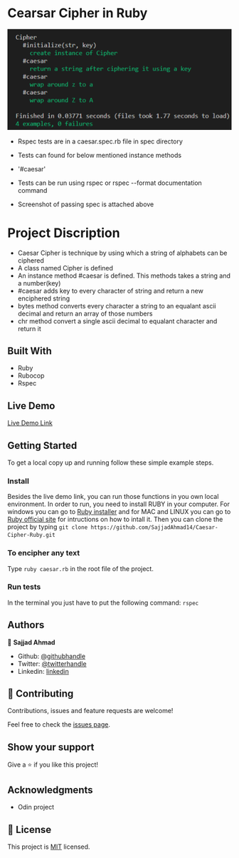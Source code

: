 # Cearsar Cipher in Ruby

![screenshot](./images/tests.png)

- Rspec tests are in a caesar.spec.rb file in spec directory
- Tests can found for below mentioned instance methods
- '#caesar'

- Tests can be run using rspec or rspec --format documentation command
- Screenshot of passing spec is attached above

# Project Discription

- Caesar Cipher is technique by using which a string of alphabets can be ciphered
- A class named Cipher is defined
- An instance method #caesar is defined. This methods takes a string and a number(key)
- #caesar adds key to every character of string and return a new enciphered string
- bytes method converts every character a string to an equalant ascii decimal and return an array of those numbers
- chr method convert a single ascii decimal to equalant character and return it

## Built With

- Ruby
- Rubocop
- Rspec

## Live Demo

[Live Demo Link](https://repl.it/@SajjadAhmad14/Caesar-Cipher-Ruby#caesar.rb)


## Getting Started

To get a local copy up and running follow these simple example steps.

### Install
Besides the live demo link, you can run those functions in you own local environment. 
In order to run, you need to install RUBY in your computer. For windows you can go to [Ruby installer](https://rubyinstaller.org/) and for MAC and LINUX you can go to [Ruby official site](https://www.ruby-lang.org/en/downloads/) for intructions on how to intall it.
Then you can clone the project by typing ```git clone https://github.com/SajjadAhmad14/Caesar-Cipher-Ruby.git```

### To encipher any text
Type ```ruby caesar.rb``` in the root file of the project. 

### Run tests
In the terminal you just have to put the following command: 
```rspec```


## Authors

👤 **Sajjad Ahmad**

- Github: [@githubhandle](https://github.com/SajjadAhmad14)
- Twitter: [@twitterhandle](https://twitter.com/Sajjad_Ahmad14)
- Linkedin: [linkedin](https://linkedin.com/sajjad-ahmad-86102117a/)

## 🤝 Contributing

Contributions, issues and feature requests are welcome!

Feel free to check the [issues page](issues/).

## Show your support

Give a ⭐️ if you like this project!

## Acknowledgments

- Odin project

## 📝 License

This project is [MIT](lic.url) licensed.
